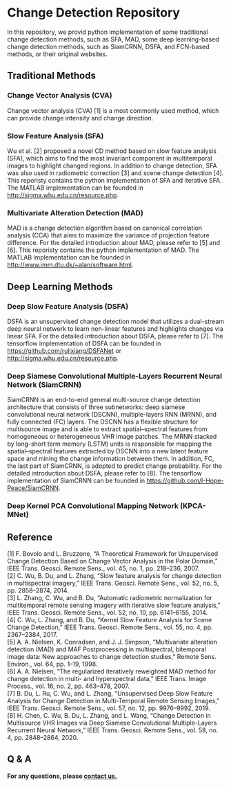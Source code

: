 # Change Detection Repository
In this repository, we provid python implementation of some traditional change detection methods, such as SFA, MAD, some deep learning-based change detection methods, such as SiamCRNN, DSFA, and FCN-based methods, or their original websites.



## Traditional Methods
### Change Vector Analysis (CVA)
Change vector analysis (CVA) [1] is a most commonly used method, which can provide change intensity and change direction. 

### Slow Feature Analysis (SFA)
Wu et al. [2] proposed a novel CD method based on slow feature analysis (SFA), which aims to find the most invariant component in multitemporal images to highlight changed regions. In addition to change detection, SFA was also used in radiometric correction [3] and scene change detection [4]. This reporisty contains the python implementation of SFA and iterative SFA. The MATLAB implementation can be founded in http://sigma.whu.edu.cn/resource.php. 

### Multivariate Alteration Detection (MAD)
MAD is a change detection algorithm based on canonical correlation analysis (CCA) that aims to maximize the variance of projection feature difference. For the detailed introduction about MAD, please refer to [5] and [6]. This reporisty contains the python implementation of MAD. The MATLAB implementation can be founded in http://www.imm.dtu.dk/~alan/software.html. 

## Deep Learning Methods
### Deep Slow Feature Analysis (DSFA)
DSFA is an unsupervised change detection model that utilizes a dual-stream deep neural network to learn non-linear features and highlights changes via linear SFA. For the detailed introduction about DSFA, please refer to [7]. The tensorflow implementation of DSFA can be founded in https://github.com/rulixiang/DSFANet or http://sigma.whu.edu.cn/resource.php. 

### Deep Siamese Convolutional Multiple-Layers Recurrent Neural Network (SiamCRNN)
SiamCRNN is an end-to-end general multi-source change detection architecture that consists of three subnetworks: deep siamese convolutional neural network (DSCNN), multiple-layers RNN (MRNN), and fully connected (FC) layers. The DSCNN has a flexible structure for multisource image and is able to extract spatial–spectral features from homogeneous or heterogeneous VHR image patches. The MRNN stacked by long-short term memory (LSTM) units is responsible for mapping the spatial–spectral features extracted by DSCNN into a new latent feature space and mining the change information between them. In addition, FC, the last part of SiamCRNN, is adopted to predict change probability. For the detailed introduction about DSFA, please refer to [8]. The tensorflow implementation of SiamCRNN can be founded in https://github.com/I-Hope-Peace/SiamCRNN.

### Deep Kernel PCA Convolutional Mapping Network (KPCA-MNet)

## Reference
[1] F. Bovolo and L. Bruzzone, “A Theoretical Framework for Unsupervised Change Detection Based on Change Vector Analysis in the Polar Domain,” IEEE Trans. Geosci. Remote Sens., vol. 45, no. 1, pp. 218–236, 2007.  
[2] C. Wu, B. Du, and L. Zhang, “Slow feature analysis for change detection in multispectral imagery,” IEEE Trans. Geosci. Remote Sens., vol. 52, no. 5, pp. 2858–2874, 2014.  
[3] L. Zhang, C. Wu, and B. Du, “Automatic radiometric normalization for multitemporal remote sensing imagery with iterative slow feature analysis,” IEEE Trans. Geosci. Remote Sens., vol. 52, no. 10, pp. 6141–6155, 2014.  
[4] C. Wu, L. Zhang, and B. Du, “Kernel Slow Feature Analysis for Scene Change Detection,” IEEE Trans. Geosci. Remote Sens., vol. 55, no. 4, pp. 2367–2384, 2017.  
[5] A. A. Nielsen, K. Conradsen, and J. J. Simpson, “Multivariate alteration detection (MAD) and MAF Postprocessing in multispectral, bitemporal image data: New approaches to change detection studies,” Remote Sens. Environ., vol. 64, pp. 1–19, 1998.  
[6] A. A. Nielsen, “The regularized iteratively reweighted MAD method for change detection in multi- and hyperspectral data,” IEEE Trans. Image Process., vol. 16, no. 2, pp. 463–478, 2007.  
[7] B. Du, L. Ru, C. Wu, and L. Zhang, “Unsupervised Deep Slow Feature Analysis for Change Detection in Multi-Temporal Remote Sensing Images,” IEEE Trans. Geosci. Remote Sens., vol. 57, no. 12, pp. 9976–9992, 2019.  
[8] H. Chen, C. Wu, B. Du, L. Zhang, and L. Wang, “Change Detection in Multisource VHR Images via Deep Siamese Convolutional Multiple-Layers Recurrent Neural Network,” IEEE    Trans. Geosci. Remote Sens., vol. 58, no. 4, pp. 2848–2864, 2020.  
## Q & A
**For any questions, please [contact us.](mailto:Qschrx@gmail.com)**
